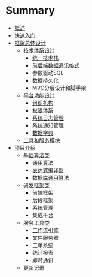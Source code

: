 # Summary

* [概述](README.md)
* [快速入门](shi-yong-chang-jing.md)
* [框架总体设计](environment_structure.md)
  * [技术体系设计](environment_structure/ji-zhu-lu-xian.md)
    * [统一技术栈](environment_structure/ji-zhu-lu-xian/tong-yi-ji-zhu-zhan.md)
    * [前后端数据通讯格式](environment_structure/ji-zhu-lu-xian/qian-hou-duan-shu-ju-tong-xun-ge-shi.md)
    * 参数驱动SQL
    * 数据持久化
    * MVC分层设计和脚手架
  * [平台功能设计](environment_structure/tong-yong-hou-tai-gong-neng.md)
    * [组织机构](environment_structure/zu-zhi-ji-gou.md)
    * [权限体系](environment_structure/quan-xian-ti-xi.md)
    * [系统日志管理](environment_structure/ji-zhu-lu-xian/xi-tong-ri-zhi-guan-li.md)
    * 系统通知管理
    * [数据字典](environment_structure/zhu-shu-ju-fu-wu-ff08-shu-ju-zi-dian-ff09.md)
  * [工具和服务模块](environment_structure/hou-tai-fu-wu.md)
* [项目介绍](projects.md)
  * [基础算法类](centit-commons/centit-commons.md)
    * [通用算法](centit-commons/centit-utils.md)
    * [表达式编译器](centit-commons/biao-da-shi-bian-yi-qi.md)
    * [数据库通用算法](centit-commons/shu-ju-ku-tong-yong-suan-fa.md)
  * [研发框架类](centit-framework/README.md)
    * 前端框架
    * 后段框架
    * 系统管理
    * 集成平台
  * [服务工具类](centit-services/README.md)
    * [工作流引擎](centit-services/centit-workflow/workflow_introduction.md)
    * 文件服务器
    * 工单系统
    * 统计报表
    * 即时通讯
  * [更新记录](UPDATE_LOG.md)

